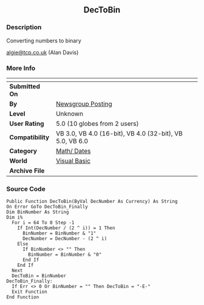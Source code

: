 ﻿<div align="center">

## DecToBin


</div>

### Description

Converting numbers to binary

algie@tcp.co.uk (Alan Davis)
 
### More Info
 


<span>             |<span>
---                |---
**Submitted On**   |
**By**             |[Newsgroup Posting](https://github.com/Planet-Source-Code/PSCIndex/blob/master/ByAuthor/newsgroup-posting.md)
**Level**          |Unknown
**User Rating**    |5.0 (10 globes from 2 users)
**Compatibility**  |VB 3\.0, VB 4\.0 \(16\-bit\), VB 4\.0 \(32\-bit\), VB 5\.0, VB 6\.0
**Category**       |[Math/ Dates](https://github.com/Planet-Source-Code/PSCIndex/blob/master/ByCategory/math-dates__1-37.md)
**World**          |[Visual Basic](https://github.com/Planet-Source-Code/PSCIndex/blob/master/ByWorld/visual-basic.md)
**Archive File**   |[](https://github.com/Planet-Source-Code/newsgroup-posting-dectobin__1-558/archive/master.zip)





### Source Code

```
Public Function DecToBin(ByVal DecNumber As Currency) As String
On Error GoTo DecToBin_Finally
Dim BinNumber As String
Dim i%
  For i = 64 To 0 Step -1
    If Int(DecNumber / (2 ^ i)) = 1 Then
      BinNumber = BinNumber & "1"
      DecNumber = DecNumber - (2 ^ i)
    Else
      If BinNumber <> "" Then
        BinNumber = BinNumber & "0"
      End If
    End If
  Next
  DecToBin = BinNumber
DecToBin_Finally:
  If Err <> 0 Or BinNumber = "" Then DecToBin = "-E-"
  Exit Function
End Function
```

